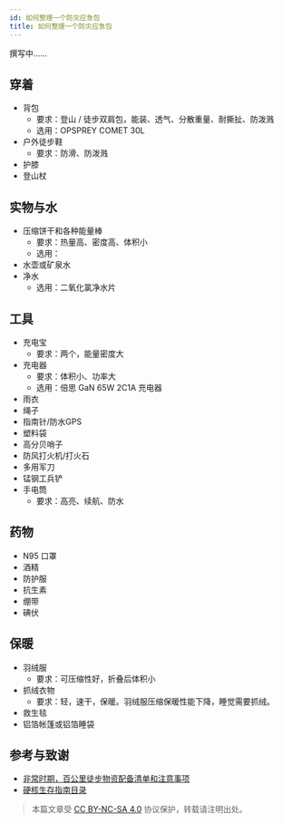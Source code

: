 ```yaml
---
id: 如何整理一个防灾应急包
title: 如何整理一个防灾应急包
---
```


撰写中……

## 穿着

- 背包
  - 要求：登山 / 徒步双肩包，能装、透气、分散重量、耐撕扯、防泼溅
  - 选用：OPSPREY COMET 30L
- 户外徒步鞋
  - 要求：防滑、防泼溅
- 护膝
- 登山杖

## 实物与水

- 压缩饼干和各种能量棒
  - 要求：热量高、密度高、体积小
  - 选用：
- 水壶或矿泉水
- 净水
  - 选用：二氧化氯净水片

## 工具

- 充电宝
  - 要求：两个，能量密度大
- 充电器
  - 要求：体积小、功率大
  - 选用：倍思 GaN 65W 2C1A 充电器
- 雨衣
- 绳子
- 指南针/防水GPS
- 塑料袋
- 高分贝哨子
- 防风打火机/打火石
- 多用军刀
- 锰钢工兵铲
- 手电筒
  - 要求：高亮、续航、防水

## 药物

- N95 口罩
- 酒精
- 防护服
- 抗生素
- 绷带
- 碘伏

## 保暖

- 羽绒服
  - 要求：可压缩性好，折叠后体积小
- 抓绒衣物
  - 要求：轻，速干，保暖。羽绒服压缩保暖性能下降，睡觉需要抓绒。
- 救生毯
- 铝箔帐篷或铝箔睡袋

## 参考与致谢

- [非常时期，百公里徒步物资配备清单和注意事项](https://mp.weixin.qq.com/s/ysga1BXDQpRVofHTjlkqXg)
- [硬核生存指南目录](https://mp.weixin.qq.com/s/aahMSKVbSoc8Z9GzIOGTHA)



> 本篇文章受 [CC BY-NC-SA 4.0](https://creativecommons.org/licenses/by/4.0/deed.zh) 协议保护，转载请注明出处。
